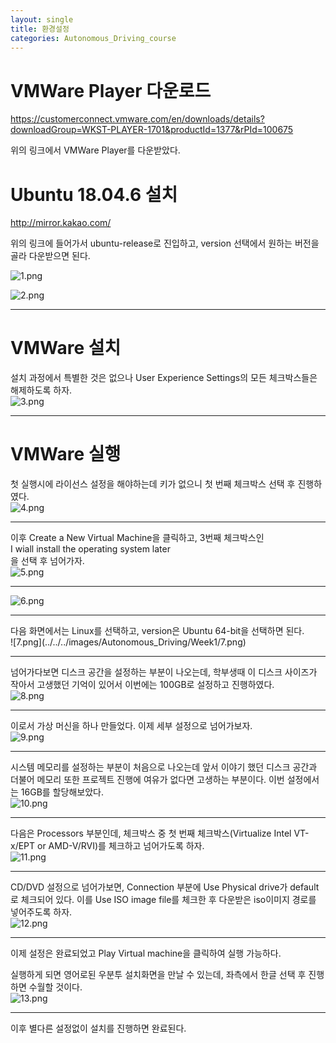 ```yaml
---
layout: single
title: 환경설정
categories: Autonomous_Driving_course
---
```

# VMWare Player 다운로드

https://customerconnect.vmware.com/en/downloads/details?downloadGroup=WKST-PLAYER-1701&productId=1377&rPId=100675

위의 링크에서 VMWare Player를 다운받았다.

# Ubuntu 18.04.6 설치
http://mirror.kakao.com/

위의 링크에 들어가서 ubuntu-release로 진입하고, version 선택에서 원하는 버전을 골라 다운받으면 된다.

![1.png](../../../images/Autonomous_Driving/Week1/1.png)<br>

![2.png](../../../images/Autonomous_Driving/Week1/2.png)<br>
<hr>

# VMWare 설치
설치 과정에서 특별한 것은 없으나 User Experience Settings의 모든 체크박스들은 해제하도록 하자.<br>
![3.png](../../../images/Autonomous_Driving/Week1/3.png)
<hr>

# VMWare 실행
첫 실행시에 라이선스 설정을 해야하는데 키가 없으니 첫 번째 체크박스 선택 후 진행하였다.<br>
![4.png](../../../images/Autonomous_Driving/Week1/4.png)
<hr>

이후 Create a New Virtual Machine을 클릭하고, 3번째 체크박스인 <br>I wiall install the operating system later<br>
을 선택 후 넘어가자.<br>
![5.png](../../../images/Autonomous_Driving/Week1/5.png)
<br>
<hr>

![6.png](../../../images/Autonomous_Driving/Week1/6.png)
<hr>
다음 화면에서는 Linux를 선택하고, version은 Ubuntu 64-bit을 선택하면 된다.<br>
![7.png](../../../images/Autonomous_Driving/Week1/7.png)
<hr>

넘어가다보면 디스크 공간을 설정하는 부분이 나오는데, 학부생때 이 디스크 사이즈가 작아서 고생했던 기억이 있어서 이번에는 100GB로 설정하고 진행하였다.<br>
![8.png](../../../images/Autonomous_Driving/Week1/8.png)

<hr>

이로서 가상 머신을 하나 만들었다. 이제 세부 설정으로 넘어가보자.<br>
![9.png](../../../images/Autonomous_Driving/Week1/9.png)

<hr>

시스템 메모리를 설정하는 부분이 처음으로 나오는데 앞서 이야기 했던 디스크 공간과 더불어 메모리 또한 프로젝트 진행에 여유가 없다면 고생하는 부분이다. 이번 설정에서는 16GB를 할당해보았다.<br>
![10.png](../../../images/Autonomous_Driving/Week1/10.png)

<hr>

다음은 Processors 부분인데, 체크박스 중 첫 번째 체크박스(Virtualize Intel VT-x/EPT or AMD-V/RVI)를 체크하고 넘어가도록 하자.<br>
![11.png](../../../images/Autonomous_Driving/Week1/11.png)

<hr>

CD/DVD 설정으로 넘어가보면, Connection 부분에 Use Physical drive가 default로 체크되어 있다. 이를 Use ISO image file를 체크한 후 다운받은 iso이미지 경로를 넣어주도록 하자.<br>
![12.png](../../../images/Autonomous_Driving/Week1/12.png)

<hr>

이제 설정은 완료되었고 Play Virtual machine을 클릭하여 실행 가능하다.<br>

실행하게 되면 영어로된 우분투 설치화면을 만날 수 있는데, 좌측에서 한글 선택 후 진행하면 수월할 것이다.<br>
![13.png](../../../images/Autonomous_Driving/Week1/13.png)
<hr>

이후 별다른 설정없이 설치를 진행하면 완료된다.
